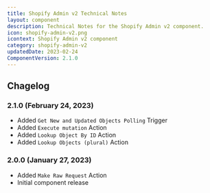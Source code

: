 ```yaml
---
title: Shopify Admin v2 Technical Notes
layout: component
description: Technical Notes for the Shopify Admin v2 component.
icon: shopify-admin-v2.png
icontext: Shopify Admin v2 component
category: shopify-admin-v2
updatedDate: 2023-02-24
ComponentVersion: 2.1.0
---
```


## Chagelog

### 2.1.0 (February 24, 2023)

* Added `Get New and Updated Objects Polling` Trigger
* Added `Execute mutation` Action
* Added `Lookup Object By ID` Action
* Added `Lookup Objects (plural)` Action

### 2.0.0 (January 27, 2023)

* Added `Make Raw Request` Action
* Initial component release

